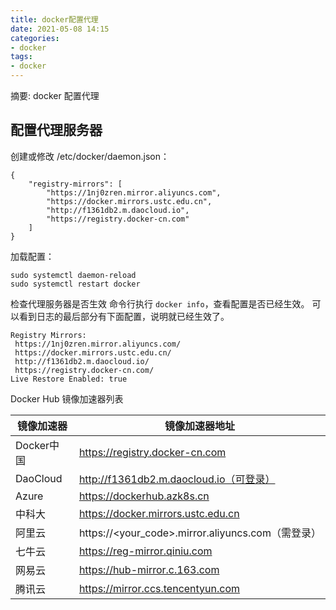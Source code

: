 ```yaml
---
title: docker配置代理
date: 2021-05-08 14:15
categories:
- docker
tags:
- docker
---
```

  
  
摘要: docker 配置代理
<!-- more -->


## 配置代理服务器
创建或修改 /etc/docker/daemon.json：
```
{
    "registry-mirrors": [
        "https://1nj0zren.mirror.aliyuncs.com",
        "https://docker.mirrors.ustc.edu.cn",
        "http://f1361db2.m.daocloud.io",
        "https://registry.docker-cn.com"
    ]
}
```

加载配置：
```
sudo systemctl daemon-reload
sudo systemctl restart docker
```

检查代理服务器是否生效
命令行执行 `docker info`，查看配置是否已经生效。
可以看到日志的最后部分有下面配置，说明就已经生效了。

```
Registry Mirrors:
 https://1nj0zren.mirror.aliyuncs.com/
 https://docker.mirrors.ustc.edu.cn/
 http://f1361db2.m.daocloud.io/
 https://registry.docker-cn.com/
Live Restore Enabled: true
```


Docker Hub 镜像加速器列表

|镜像加速器|镜像加速器地址|
|---|---|
|Docker中国|	https://registry.docker-cn.com|
|DaoCloud	|http://f1361db2.m.daocloud.io（可登录）|
|Azure |https://dockerhub.azk8s.cn|
|中科大 |https://docker.mirrors.ustc.edu.cn |
|阿里云	|https://<your_code>.mirror.aliyuncs.com（需登录）|
|七牛云	|https://reg-mirror.qiniu.com|
|网易云	|https://hub-mirror.c.163.com|
|腾讯云	|https://mirror.ccs.tencentyun.com|

